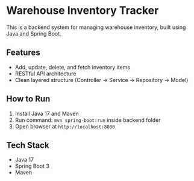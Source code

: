 # Warehouse Inventory Tracker

This is a backend system for managing warehouse inventory, built using Java and Spring Boot.

## Features
- Add, update, delete, and fetch inventory items
- RESTful API architecture
- Clean layered structure (Controller → Service → Repository → Model)

## How to Run
1. Install Java 17 and Maven
2. Run command: `mvn spring-boot:run` inside backend folder
3. Open browser at `http://localhost:8080`

## Tech Stack
- Java 17  
- Spring Boot 3  
- Maven  
